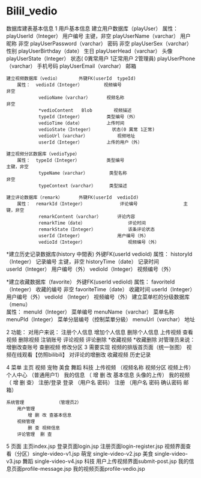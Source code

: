 # Bilil_vedio
数据库建表基本信息
1 用戶基本信息
	建立用户数据库（playUser）
		属性：  playUserId（Integer）   用户编号                          主键，非空
				playUserName（varchar）     用户昵称                         非空
				playUserPassword（varchar） 密码                             非空
				playUserSex（varchar）    	性别
				playUserBirthday（date）    生日
				playUserHead（varchar）     头像
				playUserState（Integer）    状态( 0異常用户 1正常用户 2管理員)
				playUserPhone（varchar）    手机号码
				playUserEmail（varchar）    邮箱
	
	建立视频数据库（vedio）       外键FK(userId  typeId)
		属性：  vedioId（Integer）        视频编号                           非空
				vedioName（varchar）		视频名称						 非空
				*vedioContent	Blob        视频描述
				typeId（Integer）			类型编号（外）
				vedioTime（date）		    上传时间
				vedioState（Integer）       状态(0 異常 1正常)		
				vedioUrl（varchar）		    视频地址
				userId（Integer）			上传的用户（外）
			
	建立视频分区数据库（vedioType）     
		属性：  typeId（Integer）          类型编号                         主键，非空
		        typeName（varchar）        类型名称						    非空
			    typeContext（varchar）     类型描述
	
	建立评论数据库（remark）      外键FK(userId  vedioId) 
		属性：  remarkId（Integer）             评论编号					主键，非空
			    remarkContent（varchar）		评论内容
				remarkTime（date）				评论时间
				remarkState（Integer）			该条评论状态
				userId（Integer）				用户编号（外）
				vedioId（Integer）				视频编号（外）
	
   *建立历史记录数据库(history   中間表)   外键FK(userId  vedioId) 
		属性：  historyId（Integer）            记录编号					主键，非空
				historyTime（date）				记录时间						
				userId（Integer）				用户编号（外）
				vedioId（Integer）				视频编号（外）
	
   *建立收藏数据库（favorite）             外键FK(userId  vedioId)
		属性：	favoriteId（Integer）			收藏的编号						非空
				favoriteTime（date）			收藏时间
				userId（Integer）				用户编号（外）
				vedioId	（Integer）				视频编号（外）
	建立菜单栏的分级数据库（menu）       
		属性：	menuId（Integer） 				菜单编号
				menuName（varchar）				菜单名称
				menuPId（Integer）              菜单分层编号（控制菜單分級）
				menuUrl（varchar）				地址

2 功能：
	对用户来说：          注册个人信息
					增加个人信息
					删除个人信息
					上传视频
					查看视频
					删除视频
					注销账号
					评论视频 
					评论删除
					*收藏视频
					*收藏删除
	对管理员来说：  增删改查账号
					查删视频
					修改分区
3 需要实现
    视频的排版首页面（统一张图）
	视频在线观看【仿照bilibili】
	对评论的增删改
	收藏视频
	历史记录
	
	
	
4 菜单
	主页
	视频
		宠物
		美食
		舞蹈
		科技
		上传视频		（视频名称 视频分区 视频上传）
	个人中心			（普通用户1）
		我的信息  （ 增 删 改 基本信息
				      头像的上传）
		我的视频  （ 增 删 查）
	注册/登录
		登录			（用户名  密码）
		注册			（用户名  密码  确认密码  邮箱）
		
		
	系统管理    		（管理员2）
		用户管理
		  	增 删 改 查基本信息
		视频管理
		  	删 查 视频信息
		评论管理  删 查
	


5 页面
        主页index.jsp	
	登录页面login.jsp
	注册页面login-register.jsp
	视频界面查看（分区）single-video-v1.jsp    萌宠
						single-video-v2.jsp   美食
						single-video-v3.jsp   舞蹈
						single-video-v4.jsp   科技
	用户上传视频界面submit-post.jsp
	我的信息页面profile-message.jsp
	我的视频页面profile-vedio.jsp
